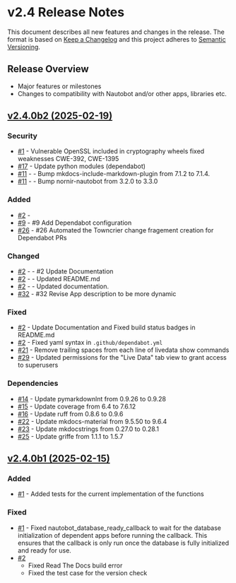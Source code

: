 
# v2.4 Release Notes

This document describes all new features and changes in the release. The format is based on [Keep a
Changelog](https://keepachangelog.com/en/1.0.0/) and this project adheres to [Semantic
Versioning](https://semver.org/spec/v2.0.0.html).

## Release Overview

- Major features or milestones
- Changes to compatibility with Nautobot and/or other apps, libraries etc.


## [v2.4.0b2 (2025-02-19)](https://github.com/jifox/nautobot-app-livedata.git/releases/tag/v2.4.0b2)

### Security

- [#1](https://github.com/jifox/nautobot-app-livedata/issues/1) - Vulnerable OpenSSL included in cryptography wheels fixed weaknesses CWE-392, CWE-1395
- [#17](https://github.com/jifox/nautobot-app-livedata/issues/17) - Update python modules (dependabot)
- [#11](https://github.com/jifox/nautobot-app-livedata/issues/11) - - Bump mkdocs-include-markdown-plugin from 7.1.2 to 7.1.4.
- [#11](https://github.com/jifox/nautobot-app-livedata/issues/11) - - Bump nornir-nautobot from 3.2.0 to 3.3.0


### Added

- [#2](https://github.com/jifox/nautobot-app-livedata/issues/2) - 
- [#9](https://github.com/jifox/nautobot-app-livedata/issues/9) - #9 Add Dependabot configuration
- [#26](https://github.com/jifox/nautobot-app-livedata/issues/26) - #26 Automated the Towncrier change fragement creation for Dependabot PRs

### Changed

- [#2](https://github.com/jifox/nautobot-app-livedata/issues/2) - - #2 Update Documentation
- [#2](https://github.com/jifox/nautobot-app-livedata/issues/2) - - Updated README.md
- [#2](https://github.com/jifox/nautobot-app-livedata/issues/2) - - Updated documentation.
- [#32](https://github.com/jifox/nautobot-app-livedata/issues/32) - #32 Revise App description to be more dynamic

### Fixed

- [#2](https://github.com/jifox/nautobot-app-livedata/issues/2) - Update Documentation and Fixed build status badges in README.md
- [#2](https://github.com/jifox/nautobot-app-livedata/issues/2) - Fixed yaml syntax in `.github/dependabot.yml`
- [#21](https://github.com/jifox/nautobot-app-livedata/issues/21) - Remove trailing spaces from each line of livedata show commands
- [#29](https://github.com/jifox/nautobot-app-livedata/issues/29) - Updated permissions for the "Live Data" tab view to grant access to superusers

### Dependencies

- [#14](https://github.com/jifox/nautobot-app-livedata/issues/14) - Update pymarkdownlnt from 0.9.26 to 0.9.28
- [#15](https://github.com/jifox/nautobot-app-livedata/issues/15) - Update coverage from 6.4 to 7.6.12
- [#16](https://github.com/jifox/nautobot-app-livedata/issues/16) - Update ruff from 0.8.6 to 0.9.6
- [#22](https://github.com/jifox/nautobot-app-livedata/issues/22) - Update mkdocs-material from 9.5.50 to 9.6.4
- [#23](https://github.com/jifox/nautobot-app-livedata/issues/23) - Update mkdocstrings from 0.27.0 to 0.28.1
- [#25](https://github.com/jifox/nautobot-app-livedata/issues/25) - Update griffe from 1.1.1 to 1.5.7

## [v2.4.0b1 (2025-02-15)](https://github.com/jifox/nautobot-app-livedata.git/releases/tag/v2.4.0b1)

### Added

- [#1](https://github.com/jifox/nautobot-app-livedata/issues/1) - Added tests for the current implementation of the functions

### Fixed

- [#1](https://github.com/jifox/nautobot-app-livedata/issues/1) - Fixed nautobot_database_ready_callback to wait for the database initialization of dependent apps before running the callback. This ensures that the callback is only run once the database is fully initialized and ready for use.
- [#2](https://github.com/jifox/nautobot-app-livedata/issues/2)
  - Fixed Read The Docs build error
  - Fixed the test case for the version check
